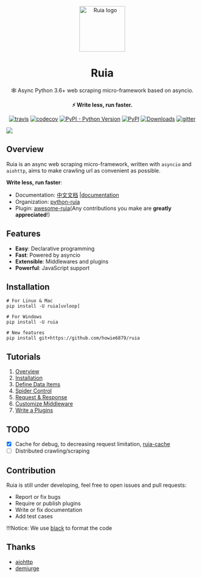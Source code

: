 <p align="center"><img src="https://raw.githubusercontent.com/howie6879/ruia/master/docs/images/logo.png" width='120px' height='120px' alt="Ruia logo" >
</p>
<h1 align="center">Ruia</h1>
<p align="center">🕸️ Async Python 3.6+ web scraping micro-framework based on asyncio.</p>
<p align="center"><strong>⚡ Write less, run faster.</strong></p>

<p align="center">
<a href="https://travis-ci.org/howie6879/ruia"><img src="https://travis-ci.org/howie6879/ruia.svg?branch=master" alt="travis"></a>
<a href="https://travis-ci.org/howie6879/ruia"><img src="https://codecov.io/gh/howie6879/ruia/branch/master/graph/badge.svg" alt="codecov"></a>
<a href="https://pypi.org/project/ruia"><img src="https://img.shields.io/pypi/pyversions/ruia.svg" alt="PyPI - Python Version"></a>
<a href="https://pypi.org/project/ruia/"><img src="https://img.shields.io/pypi/v/ruia.svg" alt="PyPI"></a>
<a href="https://pepy.tech/project/ruia"><img src="https://pepy.tech/badge/ruia/month" alt="Downloads"></a>
<a href="https://gitter.im/howie6879_ruia/community?utm_source=badge&utm_medium=badge&utm_campaign=pr-badge"><img src="https://badges.gitter.im/howie6879_ruia/community.svg" alt="gitter"></a>
</p>


![](https://raw.githubusercontent.com/howie6879/ruia/master/docs/images/ruia_demo.png)

## Overview

Ruia is an async web scraping micro-framework, written with `asyncio` and `aiohttp`, 
aims to make crawling url as convenient as possible.

**Write less, run faster**:

-   Documentation: [中文文档][doc_cn] |[documentation][doc_en]
-   Organization: [python-ruia][Organization]
-   Plugin: [awesome-ruia](https://github.com/python-ruia/awesome-ruia)(Any contributions you make are **greatly appreciated**!)

## Features

-   **Easy**: Declarative programming
-   **Fast**: Powered by asyncio
-   **Extensible**: Middlewares and plugins
-   **Powerful**: JavaScript support

## Installation

``` shell
# For Linux & Mac
pip install -U ruia[uvloop]

# For Windows
pip install -U ruia

# New features
pip install git+https://github.com/howie6879/ruia
```

## Tutorials

1.  [Overview](https://docs.python-ruia.org/en/tutorials/overview.html)
2.  [Installation](https://docs.python-ruia.org/en/tutorials/installation.html)
3.  [Define Data Items](https://docs.python-ruia.org/en/tutorials/item.html)
4.  [Spider Control](https://docs.python-ruia.org/en/tutorials/spider.html)
5.  [Request & Response](https://docs.python-ruia.org/en/tutorials/request.html)
6.  [Customize Middleware](https://docs.python-ruia.org/en/tutorials/middleware.html)
7.  [Write a Plugins](https://docs.python-ruia.org/en/tutorials/plugins.html)


## TODO

- [x] Cache for debug, to decreasing request limitation, [ruia-cache](https://github.com/python-ruia/ruia-cache)
- [ ] Distributed crawling/scraping

## Contribution

Ruia is still under developing, feel free to open issues and pull requests:

-   Report or fix bugs
-   Require or publish plugins
-   Write or fix documentation
-   Add test cases

!!!Notice: We use [black](https://github.com/psf/black) to format the code

## Thanks

-   [aiohttp](https://github.com/aio-libs/aiohttp/)
-   [demiurge](https://github.com/matiasb/demiurge)

[doc_cn]: https://github.com/howie6879/ruia/blob/master/docs/cn/README.md
[doc_en]: https://docs.python-ruia.org/
[Awesome]: https://github.com/python-ruia/awesome-ruia
[Organization]: https://github.com/python-ruia
